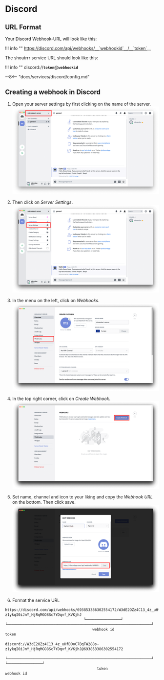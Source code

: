 # Discord

## URL Format

Your Discord Webhook-URL will look like this:

!!! info ""
    https://discord.com/api/webhooks/__`webhookid`__/__`token`__  

The shoutrrr service URL should look like this:  

!!! info ""
    discord://__`token`__@__`webhookid`__

--8<-- "docs/services/discord/config.md"

## Creating a webhook in Discord

1. Open your server settings by first clicking on the name of the server.
![Screenshot 1](discord/sc-1.png)

2. Then click on *Server Settings*.
![Screenshot 2](discord/sc-2.png)

3. In the menu on the left, click on *Webhooks*.
![Screenshot 3](discord/sc-3.png)

4. In the top right corner, click on *Create Webhook*.
![Screenshot 4](discord/sc-4.png)

5. Set name, channel and icon to your liking and copy the *Webhook URL* on the bottom. Then click save.
![Screenshot 5](discord/sc-5.png)

6. Format the service URL
```
https://discord.com/api/webhooks/693853386302554172/W3dE2OZz4C13_4z_uHfDOoC7BqTW288s-z1ykqI0iJnY_HjRqMGO8Sc7YDqvf_KVKjhJ
                                    └────────────────┘ └──────────────────────────────────────────────────────────────────┘
                                        webhook id                                    token

discord://W3dE2OZz4C13_4z_uHfDOoC7BqTW288s-z1ykqI0iJnY_HjRqMGO8Sc7YDqvf_KVKjhJ@693853386302554172
          └──────────────────────────────────────────────────────────────────┘ └────────────────┘
                                          token                                    webhook id
```
